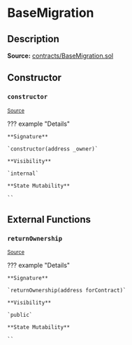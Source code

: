 # BaseMigration

## Description

**Source:** [contracts/BaseMigration.sol](https://github.com/Synthetixio/synthetix/tree/v2.73.0-alpha/contracts/BaseMigration.sol)

## Constructor

### `constructor`

<sub>[Source](https://github.com/Synthetixio/synthetix/tree/v2.73.0-alpha/contracts/BaseMigration.sol#L6)</sub>

??? example "Details"

    **Signature**

    `constructor(address _owner)`

    **Visibility**

    `internal`

    **State Mutability**

    ``

## External Functions

### `returnOwnership`

<sub>[Source](https://github.com/Synthetixio/synthetix/tree/v2.73.0-alpha/contracts/BaseMigration.sol#L9)</sub>

??? example "Details"

    **Signature**

    `returnOwnership(address forContract)`

    **Visibility**

    `public`

    **State Mutability**

    ``
